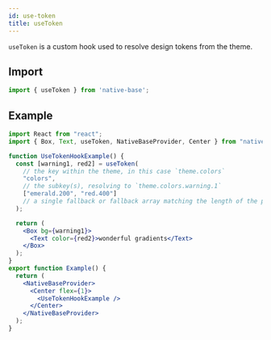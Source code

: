 ```yaml
---
id: use-token
title: useToken
---
```


`useToken` is a custom hook used to resolve design tokens from the theme.

## Import

```jsx
import { useToken } from 'native-base';
```

## Example

```jsx isLive=true
import React from "react";
import { Box, Text, useToken, NativeBaseProvider, Center } from "native-base";

function UseTokenHookExample() {
  const [warning1, red2] = useToken(
    // the key within the theme, in this case `theme.colors`
    "colors",
    // the subkey(s), resolving to `theme.colors.warning.1`
    ["emerald.200", "red.400"]
    // a single fallback or fallback array matching the length of the previous arg
  );

  return (
    <Box bg={warning1}>
      <Text color={red2}>wonderful gradients</Text>
    </Box>
  );
}
export function Example() {
  return (
    <NativeBaseProvider>
      <Center flex={1}>
        <UseTokenHookExample />
      </Center>
    </NativeBaseProvider>
  );
}
```
